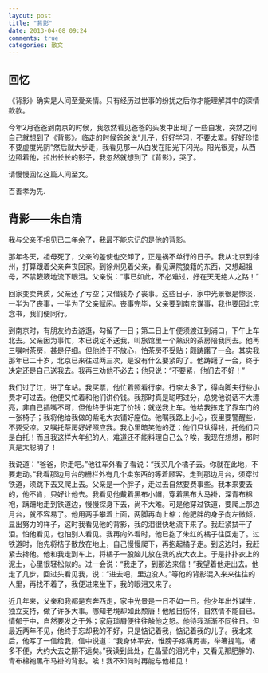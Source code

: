 ```yaml
---
layout: post
title: "背影"
date: 2013-04-08 09:24
comments: true
categories: 散文
---
```


## 回忆

《背影》确实是人间至爱亲情。只有经历过世事的纷扰之后你才能理解其中的深情款款。

今年2月爸爸到南京的时候，我忽然看见爸爸的头发中出现了一些白发，突然之间自己就想到了《背影》。临走的时候爸爸说“儿子，好好学习，不要太累。好好珍惜不要虚度光阴”然后就大步走，我看见那一从白发在阳光下闪光。阳光很亮，从西边照着他，拉出长长的影子，我忽然就想到了《背影》，哭了。

请慢慢回忆这篇人间至文。

百善孝为先.

<!--more-->

## 背影——朱自清

我与父亲不相见已二年余了，我最不能忘记的是他的背影。 

那年冬天，祖母死了，父亲的差使也交卸了，正是祸不单行的日子。我从北京到徐州，打算跟着父亲奔丧回家。到徐州见着父亲，看见满院狼籍的东西，又想起祖母，不禁簌簌地流下眼泪。父亲说：“事已如此，不必难过，好在天无绝人之路！” 

回家变卖典质，父亲还了亏空；又借钱办了丧事。这些日子，家中光景很是惨淡，一半为了丧事，一半为了父亲赋闲。丧事完毕，父亲要到南京谋事，我也要回北京念书，我们便同行。 

到南京时，有朋友约去游逛，勾留了一日；第二日上午便须渡江到浦口，下午上车北去。父亲因为事忙，本已说定不送我，叫旅馆里一个熟识的茶房陪我同去。他再三嘱咐茶房，甚是仔细。但他终于不放心，怕茶房不妥贴；颇踌躇了一会。其实我那年已二十岁，北京已来往过两三次，是没有什么要紧的了。他踌躇了一会，终于决定还是自己送我去。我再三劝他不必去；他只说：“不要紧，他们去不好！” 

我们过了江，进了车站。我买票，他忙着照看行李。行李太多了，得向脚夫行些小费才可过去。他便又忙着和他们讲价钱。我那时真是聪明过分，总觉他说话不大漂亮，非自己插嘴不可，但他终于讲定了价钱；就送我上车。他给我拣定了靠车门的一张椅子；我将他给我做的紫毛大衣铺好座位。他嘱我路上小心，夜里要警醒些，不要受凉。又嘱托茶房好好照应我。我心里暗笑他的迂；他们只认得钱，托他们只是白托！而且我这样大年纪的人，难道还不能料理自己么？唉，我现在想想，那时真是太聪明了！ 

我说道：“爸爸，你走吧。”他往车外看了看说：“我买几个橘子去。你就在此地，不要走动。”我看那边月台的栅栏外有几个卖东西的等着顾客。走到那边月台，须穿过铁道，须跳下去又爬上去。父亲是一个胖子，走过去自然要费事些。我本来要去的，他不肯，只好让他去。我看见他戴着黑布小帽，穿着黑布大马褂，深青布棉袍，蹒跚地走到铁道边，慢慢探身下去，尚不大难。可是他穿过铁道，要爬上那边月台，就不容易了。他用两手攀着上面，两脚再向上缩；他肥胖的身子向左微倾，显出努力的样子，这时我看见他的背影，我的泪很快地流下来了。我赶紧拭干了泪。怕他看见，也怕别人看见。我再向外看时，他已抱了朱红的橘子往回走了。过铁道时，他先将桔子散放在地上，自己慢慢爬下，再抱起橘子走。到这边时，我赶紧去搀他。他和我走到车上，将橘子一股脑儿放在我的皮大衣上。于是扑扑衣上的泥土，心里很轻松似的。过一会说：“我走了，到那边来信！”我望着他走出去。他走了几步，回过头看见我，说：“进去吧，里边没人。”等他的背影混入来来往往的人里，再找不着了，我便进来坐下，我的眼泪又来了。 

近几年来，父亲和我都是东奔西走，家中光景是一日不如一日。他少年出外谋生，独立支持，做了许多大事。哪知老境却如此颓唐！他触目伤怀，自然情不能自已。情郁于中，自然要发之于外；家庭琐屑便往往触他之怒。他待我渐渐不同往日。但最近两年不见，他终于忘却我的不好，只是惦记着我，惦记着我的儿子。我北来后，他写了一信给我，信中说道：“我身体平安，惟膀子疼痛厉害，举箸提笔，诸多不便，大约大去之期不远矣。”我读到此处，在晶莹的泪光中，又看见那肥胖的、青布棉袍黑布马褂的背影。唉！我不知何时再能与他相见！ 
